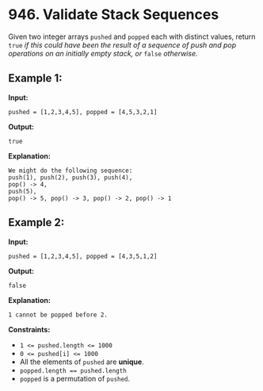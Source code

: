 # 946. Validate Stack Sequences

Given two integer arrays `pushed` and `popped` each with distinct values, return `true` _if this could have been the result of a sequence of push and pop operations on an initially empty stack, or_ `false` _otherwise._

## **Example 1:**

**Input:** 

    pushed = [1,2,3,4,5], popped = [4,5,3,2,1]
**Output:** 

    true
**Explanation:** 
    
    We might do the following sequence:
    push(1), push(2), push(3), push(4),
    pop() -> 4,
    push(5),
    pop() -> 5, pop() -> 3, pop() -> 2, pop() -> 1

## **Example 2:**

**Input:** 

    pushed = [1,2,3,4,5], popped = [4,3,5,1,2]
**Output:** 

    false
**Explanation:** 
    
    1 cannot be popped before 2.

**Constraints:**

*   `1 <= pushed.length <= 1000`
*   `0 <= pushed[i] <= 1000`
*   All the elements of `pushed` are **unique**.
*   `popped.length == pushed.length`
*   `popped` is a permutation of `pushed`.
